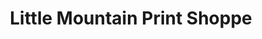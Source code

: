 ---
title: "Little Mountain Print Shoppe"
url: /lincoln/little-mountain-print-shoppe/
shop: clothes
---